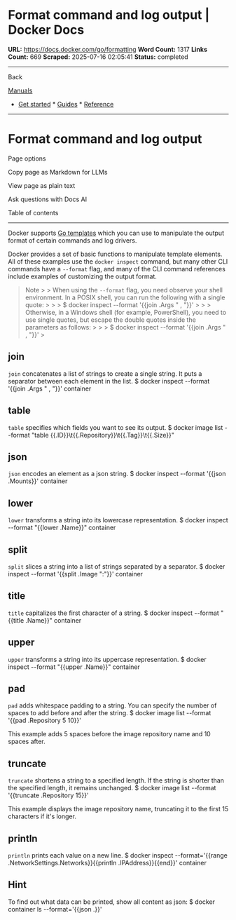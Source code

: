 # Format command and log output | Docker Docs

**URL:** https://docs.docker.com/go/formatting
**Word Count:** 1317
**Links Count:** 669
**Scraped:** 2025-07-16 02:05:41
**Status:** completed

---

Back

[Manuals](https://docs.docker.com/manuals/)

  * [Get started](https://docs.docker.com/get-started/)   * [Guides](https://docs.docker.com/guides/)   * [Reference](https://docs.docker.com/reference/)

* * *

# Format command and log output

Page options

Copy page as Markdown for LLMs

View page as plain text

Ask questions with Docs AI

Table of contents

* * *

Docker supports [Go templates](https://golang.org/pkg/text/template/) which you can use to manipulate the output format of certain commands and log drivers.

Docker provides a set of basic functions to manipulate template elements. All of these examples use the `docker inspect` command, but many other CLI commands have a `--format` flag, and many of the CLI command references include examples of customizing the output format.

> Note >  > When using the `--format` flag, you need observe your shell environment. In a POSIX shell, you can run the following with a single quote: >      >      >     $ docker inspect --format '{{join .Args " , "}}' >      >  > Otherwise, in a Windows shell \(for example, PowerShell\), you need to use single quotes, but escape the double quotes inside the parameters as follows: >      >      >     $ docker inspect --format '{{join .Args \" , \"}}' >     

## join

`join` concatenates a list of strings to create a single string. It puts a separator between each element in the list.               $ docker inspect --format '{{join .Args " , "}}' container     

## table

`table` specifies which fields you want to see its output.               $ docker image list --format "table {{.ID}}\t{{.Repository}}\t{{.Tag}}\t{{.Size}}"     

## json

`json` encodes an element as a json string.               $ docker inspect --format '{{json .Mounts}}' container     

## lower

`lower` transforms a string into its lowercase representation.               $ docker inspect --format "{{lower .Name}}" container     

## split

`split` slices a string into a list of strings separated by a separator.               $ docker inspect --format '{{split .Image ":"}}' container     

## title

`title` capitalizes the first character of a string.               $ docker inspect --format "{{title .Name}}" container     

## upper

`upper` transforms a string into its uppercase representation.               $ docker inspect --format "{{upper .Name}}" container     

## pad

`pad` adds whitespace padding to a string. You can specify the number of spaces to add before and after the string.               $ docker image list --format '{{pad .Repository 5 10}}'     

This example adds 5 spaces before the image repository name and 10 spaces after.

## truncate

`truncate` shortens a string to a specified length. If the string is shorter than the specified length, it remains unchanged.               $ docker image list --format '{{truncate .Repository 15}}'     

This example displays the image repository name, truncating it to the first 15 characters if it's longer.

## println

`println` prints each value on a new line.               $ docker inspect --format='{{range .NetworkSettings.Networks}}{{println .IPAddress}}{{end}}' container     

## Hint

To find out what data can be printed, show all content as json:               $ docker container ls --format='{{json .}}'